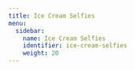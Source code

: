 ```yaml
---
title: Ice Cream Selfies
menu:
  sidebar:
    name: Ice Cream Selfies
    identifier: ice-cream-selfies
    weight: 20
---
```

